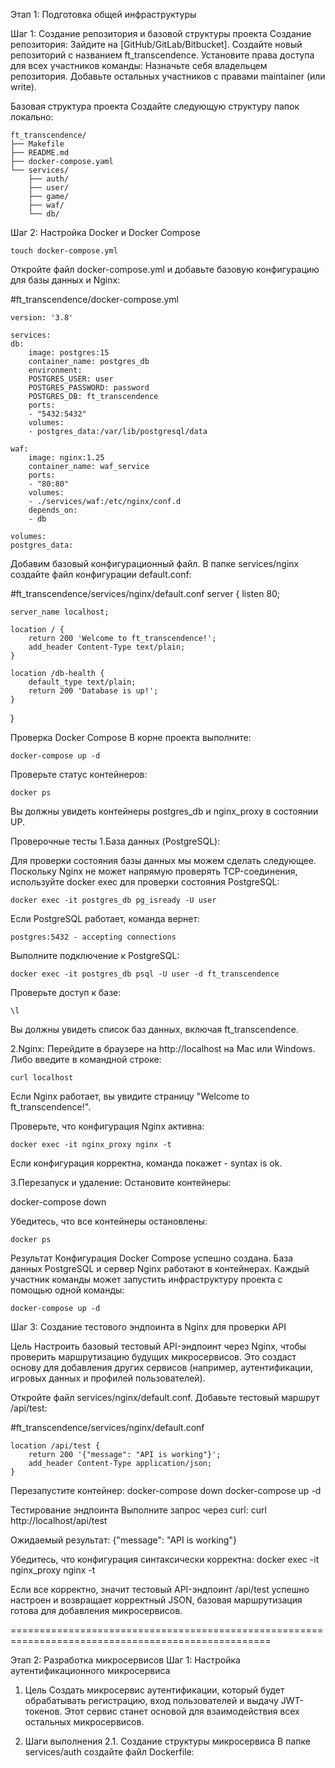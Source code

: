 Этап 1: Подготовка общей инфраструктуры

Шаг 1: Создание репозитория и базовой структуры проекта
Создание репозитория:
Зайдите на [GitHub/GitLab/Bitbucket].
Создайте новый репозиторий с названием ft_transcendence.
Установите права доступа для всех участников команды:
Назначьте себя владельцем репозитория.
Добавьте остальных участников с правами maintainer (или write).

Базовая структура проекта Создайте следующую структуру папок локально:

    ft_transcendence/
    ├── Makefile
    ├── README.md
    ├── docker-compose.yaml
    └── services/
        ├── auth/
        ├── user/
        ├── game/
        ├── waf/
        └── db/

Шаг 2: Настройка Docker и Docker Compose

    touch docker-compose.yml

Откройте файл docker-compose.yml и добавьте базовую конфигурацию для базы данных и Nginx:

#ft_transcendence/docker-compose.yml
    
    version: '3.8'

    services:
    db:
        image: postgres:15
        container_name: postgres_db
        environment:
        POSTGRES_USER: user
        POSTGRES_PASSWORD: password
        POSTGRES_DB: ft_transcendence
        ports:
        - "5432:5432"
        volumes:
        - postgres_data:/var/lib/postgresql/data

    waf:
        image: nginx:1.25
        container_name: waf_service
        ports:
        - "80:80"
        volumes:
        - ./services/waf:/etc/nginx/conf.d
        depends_on:
        - db

    volumes:
    postgres_data:

Добавим базовый конфигурационный файл. В папке services/nginx создайте файл конфигурации default.conf:

#ft_transcendence/services/nginx/default.conf
server {
    listen 80;

    server_name localhost;

    location / {
        return 200 'Welcome to ft_transcendence!';
        add_header Content-Type text/plain;
    }

    location /db-health {
        default_type text/plain;
        return 200 'Database is up!';
    }
}

Проверка Docker Compose
В корне проекта выполните:

    docker-compose up -d

Проверьте статус контейнеров:

    docker ps

Вы должны увидеть контейнеры postgres_db и nginx_proxy в состоянии UP.

Проверочные тесты
1.База данных (PostgreSQL):

Для проверки состояния базы данных мы можем сделать следующее. Поскольку Nginx не может напрямую проверять TCP-соединения, используйте docker exec для проверки состояния PostgreSQL:

    docker exec -it postgres_db pg_isready -U user

Если PostgreSQL работает, команда вернет:

    postgres:5432 - accepting connections

Выполните подключение к PostgreSQL:

    docker exec -it postgres_db psql -U user -d ft_transcendence

Проверьте доступ к базе:

    \l

Вы должны увидеть список баз данных, включая ft_transcendence.

2.Nginx:
Перейдите в браузере на http://localhost на Mac или Windows.
Либо введите в командной строке:

    curl localhost

Если Nginx работает, вы увидите страницу "Welcome to ft_transcendence!".

Проверьте, что конфигурация Nginx активна:

    docker exec -it nginx_proxy nginx -t

Если конфигурация корректна, команда покажет - syntax is ok.

3.Перезапуск и удаление:
Остановите контейнеры:
   
   docker-compose down

Убедитесь, что все контейнеры остановлены:
    
    docker ps

Результат
Конфигурация Docker Compose успешно создана.
База данных PostgreSQL и сервер Nginx работают в контейнерах.
Каждый участник команды может запустить инфраструктуру проекта с помощью одной команды:

    docker-compose up -d

Шаг 3: Создание тестового эндпоинта в Nginx для проверки API

Цель
Настроить базовый тестовый API-эндпоинт через Nginx, чтобы проверить маршрутизацию будущих микросервисов. Это создаст основу для добавления других сервисов (например, аутентификации, игровых данных и профилей пользователей).

Откройте файл services/nginx/default.conf. Добавьте тестовый маршрут /api/test:

#ft_transcendence/services/nginx/default.conf

    location /api/test {
        return 200 '{"message": "API is working"}';
        add_header Content-Type application/json;
    }

Перезапустите контейнер:
    docker-compose down
    docker-compose up -d

Тестирование эндпоинта
Выполните запрос через curl:
    curl http://localhost/api/test

Ожидаемый результат:
    {"message": "API is working"}

Убедитесь, что конфигурация синтаксически корректна:
    docker exec -it nginx_proxy nginx -t

Если все корректно, значит тестовый API-эндпоинт /api/test успешно настроен и возвращает корректный JSON, базовая маршрутизация готова для добавления микросервисов.

===================================================================================================

Этап 2: Разработка микросервисов
Шаг 1: Настройка аутентификационного микросервиса

1. Цель
Создать микросервис аутентификации, который будет обрабатывать регистрацию, вход пользователей и выдачу JWT-токенов. Этот сервис станет основой для взаимодействия всех остальных микросервисов.

2. Шаги выполнения
2.1. Создание структуры микросервиса
В папке services/auth создайте файл Dockerfile:





